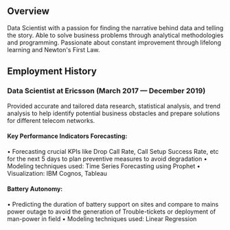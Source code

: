 ## Overview
Data Scientist with a passion for finding the narrative behind data and telling the story. Able to solve business problems through analytical methodologies and programming. Passionate about constant improvement through lifelong learning and Newton's First Law.

## Employment History
### Data Scientist at Ericsson (March 2017 — December 2019)
Provided accurate and tailored data research, statistical analysis, and trend analysis to help identify potential business obstacles and prepare solutions for different telecom networks.
#### Key Performance Indicators Forecasting:
• Forecasting crucial KPIs like Drop Call Rate, Call Setup Success Rate, etc for the next 5 days to plan preventive measures to avoid degradation
• Modeling techniques used: Time Series Forecasting using Prophet
• Visualization: IBM Cognos, Tableau
#### Battery Autonomy:
• Predicting the duration of battery support on sites and compare to mains power outage to avoid the generation of Trouble-tickets or deployment of man-power in field
• Modeling techniques used: Linear Regression
